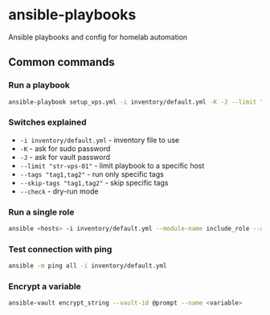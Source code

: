 # ansible-playbooks
Ansible playbooks and config for homelab automation

## Common commands

### Run a playbook
```bash
ansible-playbook setup_vps.yml -i inventory/default.yml -K -J --limit "str-vps-01"
```

### Switches explained
- `-i inventory/default.yml` - inventory file to use
- `-K` - ask for sudo password
- `-J` - ask for vault password
- `--limit "str-vps-01"` - limit playbook to a specific host
- `--tags "tag1,tag2"` - run only specific tags
- `--skip-tags "tag1,tag2"` - skip specific tags
- `--check` - dry-run mode

### Run a single role
```bash
ansible <hosts> -i inventory/default.yml --module-name include_role --args name=<role_name>
```

### Test connection with ping
```bash
ansible -m ping all -i inventory/default.yml
```

### Encrypt a variable 
```bash
ansible-vault encrypt_string --vault-id @prompt --name <variable>
```
